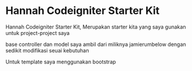 Hannah Codeigniter Starter Kit
=====================

Hannah Codeigniter Starter Kit, Merupakan starter kita yang saya gunakan untuk project-project saya

base controller dan model saya ambil dari miliknya jamierumbelow dengan sedikit modifikasi seuai kebutuhan

Untuk template saya menggunakan bootstrap



